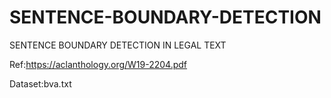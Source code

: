 # SENTENCE-BOUNDARY-DETECTION
SENTENCE BOUNDARY DETECTION IN LEGAL TEXT

Ref:https://aclanthology.org/W19-2204.pdf

Dataset:bva.txt
